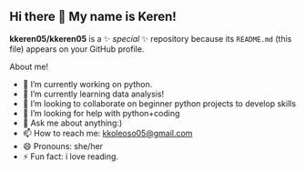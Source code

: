 ## Hi there 👋 My name is Keren!


**kkeren05/kkeren05** is a ✨ _special_ ✨ repository because its `README.md` (this file) appears on your GitHub profile.

   About me!

- 🔭 I’m currently working on python.
- 🌱 I’m currently learning data analysis!
- 👯 I’m looking to collaborate on beginner python projects to develop skills
- 🤔 I’m looking for help with python+coding
- 💬 Ask me about anything:)
- 📫 How to reach me: kkoleoso05@gmail.com
- 😄 Pronouns: she/her
- ⚡ Fun fact: i love reading.
